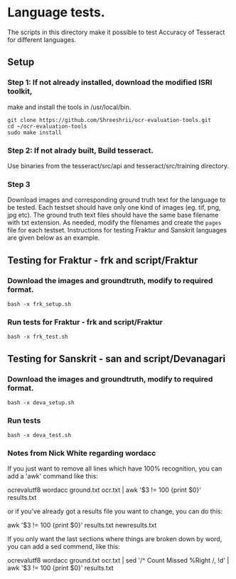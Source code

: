 # Language tests.
The scripts in this directory make it possible to test Accuracy of Tesseract for different languages. 
## Setup
### Step 1: If not already installed, download the modified ISRI toolkit, 
make and install the tools in /usr/local/bin.
```
git clone https://github.com/Shreeshrii/ocr-evaluation-tools.git
cd ~/ocr-evaluation-tools
sudo make install
```
### Step 2: If not alrady built, Build tesseract.
Use binaries from the tesseract/src/api and tesseract/src/training directory.
### Step 3
Download images and corresponding ground truth  text for the language to be tested.
Each testset should have only one kind of images (eg. tif, png, jpg etc).
The ground truth text files should have the same base filename with txt extension.
As needed, modify the filenames and create the `pages` file for each testset.
Instructions for testing Fraktur and Sanskrit languages are given below as an example.
## Testing for Fraktur - frk and script/Fraktur
### Download the images and groundtruth, modify to required format.
```
bash -x frk_setup.sh
```
### Run tests for Fraktur - frk and script/Fraktur
```
bash -x frk_test.sh
```
## Testing for Sanskrit - san and script/Devanagari
### Download the images and groundtruth, modify to required format.
```
bash -x deva_setup.sh
```
### Run tests 
```
bash -x deva_test.sh
```

### Notes from Nick White regarding wordacc

If you just want to remove all lines which have 100% recognition,
you can add a 'awk' command like this:

ocrevalutf8 wordacc ground.txt ocr.txt | awk '$3 != 100 {print $0}'  
results.txt

or if you've already got a results file you want to change, you can do this:

awk '$3 != 100 {print $0}'  results.txt  newresults.txt

If you only want the last sections where things are broken down by
word, you can add a sed commend, like this:

ocrevalutf8 wordacc ground.txt ocr.txt | sed '/^   Count   Missed %Right   $/,$ 
!d' | awk '$3 != 100 {print $0}'  results.txt
